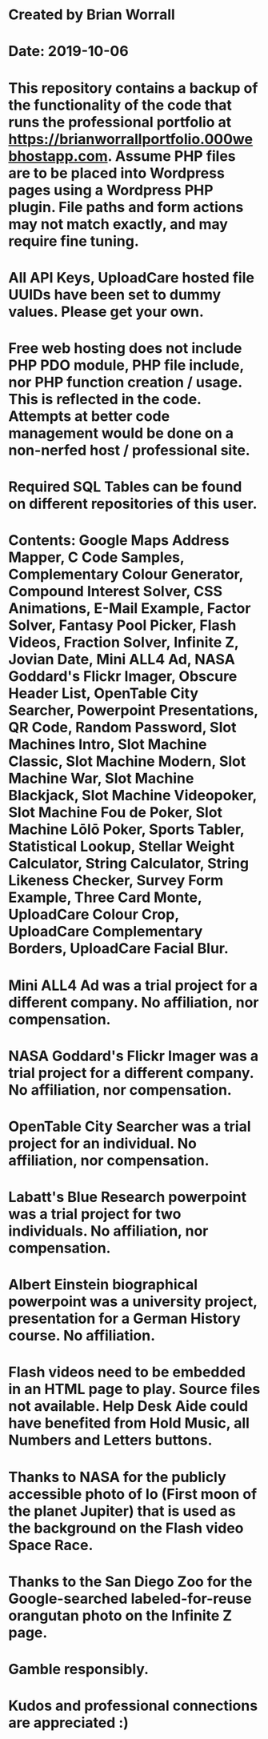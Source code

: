# Created by Brian Worrall
# Date: 2019-10-06

# This repository contains a backup of the functionality of the code that runs the professional portfolio at https://brianworrallportfolio.000webhostapp.com. Assume PHP files are to be placed into Wordpress pages using a Wordpress PHP plugin. File paths and form actions may not match exactly, and may require fine tuning.

# All API Keys, UploadCare hosted file UUIDs have been set to dummy values. Please get your own.

# Free web hosting does not include PHP PDO module, PHP file include, nor PHP function creation / usage. This is reflected in the code. Attempts at better code management would be done on a non-nerfed host / professional site.

# Required SQL Tables can be found on different repositories of this user.

# Contents: Google Maps Address Mapper, C Code Samples, Complementary Colour Generator, Compound Interest Solver, CSS Animations, E-Mail Example, Factor Solver, Fantasy Pool Picker, Flash Videos, Fraction Solver, Infinite Z, Jovian Date, Mini ALL4 Ad, NASA Goddard's Flickr Imager, Obscure Header List, OpenTable City Searcher, Powerpoint Presentations, QR Code, Random Password, Slot Machines Intro, Slot Machine Classic, Slot Machine Modern, Slot Machine War, Slot Machine Blackjack, Slot Machine Videopoker, Slot Machine Fou de Poker, Slot Machine Lōlō Poker, Sports Tabler, Statistical Lookup, Stellar Weight Calculator, String Calculator, String Likeness Checker, Survey Form Example, Three Card Monte, UploadCare Colour Crop, UploadCare Complementary Borders, UploadCare Facial Blur.

# Mini ALL4 Ad was a trial project for a different company. No affiliation, nor compensation.

# NASA Goddard's Flickr Imager was a trial project for a different company. No affiliation, nor compensation.

# OpenTable City Searcher was a trial project for an individual. No affiliation, nor compensation.

# Labatt's Blue Research powerpoint was a trial project for two individuals. No affiliation, nor compensation.

# Albert Einstein biographical powerpoint was a university project, presentation for a German History course. No affiliation.

# Flash videos need to be embedded in an HTML page to play. Source files not available. Help Desk Aide could have benefited from Hold Music, all Numbers and Letters buttons.

# Thanks to NASA for the publicly accessible photo of Io (First moon of the planet Jupiter) that is used as the background on the Flash video Space Race.

# Thanks to the San Diego Zoo for the Google-searched labeled-for-reuse orangutan photo on the Infinite Z page.

# Gamble responsibly.

# Kudos and professional connections are appreciated :)
